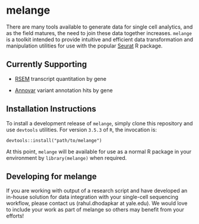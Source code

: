 # melange

There are many tools available to generate data for single cell analytics,
and as the field matures, the need to join these data together increases.
`melange` is a toolkit intended to provide intuitive and efficient data
transformation and manipulation utilities for use with the popular
[Seurat](https://github.com/satijalab/seurat) R package.

## Currently Supporting

- [RSEM](https://deweylab.github.io/RSEM/) transcript quantitation by gene

- [Annovar](http://annovar.openbioinformatics.org/) variant annotation hits
    by gene

## Installation Instructions

To install a development release of `melange`, simply clone this repository
and use `devtools` utilities. For version `3.5.3` of `R`, the invocation is:

    devtools::install("path/to/melange")

At this point, `melange` will be available for use as a normal R package in
your environment by `library(melange)` when required.

## Developing for melange

If you are working with output of a research script and have developed an
in-house solution for data integration with your single-cell sequencing
workflow, please contact us (rahul.dhodapkar at yale.edu). We would love
to include your work as part of melange so others may benefit from your
efforts!
